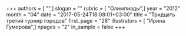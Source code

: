 +++
authors = [ "",]
slogan = ""
rubric = [ "Олимпиады",]
year = "2012"
month = "04"
date = "2017-05-24T18:08:01+03:00"
title = "Тридцать третий турнир городов"
first_page = "28"
illustrators = [ "Ирина Гумерова",]
npages = "2"
in_sample = false
+++

